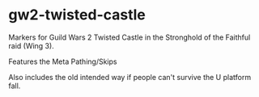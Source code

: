 # gw2-twisted-castle
Markers for Guild Wars 2 Twisted Castle in the Stronghold of the Faithful raid (Wing 3).


Features the Meta Pathing/Skips

Also includes the old intended way if people can't survive the U platform fall.
